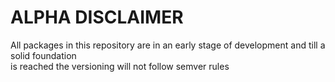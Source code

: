 # ALPHA DISCLAIMER

All packages in this repository are in an early stage of development and till a
solid foundation  
is reached the versioning will not follow semver rules
